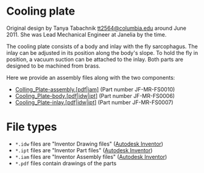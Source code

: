 # Cooling plate

Original design by Tanya Tabachnik <tt2564@columbia.edu> around June 2011. She was Lead Mechanical Engineer at Janelia by the time.

The cooling plate consists of a body and inlay with the fly sarcophagus. The inlay can be adjusted in its position along the body's slope. To hold the fly in position, a vacuum suction can be attached to the inlay. Both parts are designed to be machined from brass.

Here we provide an assembly files along with the two components:

- [Colling_Plate-assembly.[pdf|iam]](Cooling_plage-assembly.pdf) (Part number JF-MR-FS0010)
- [Cooling_Plate-body.[pdf|idw|ipt]](Cooling_plate-body.pdf) (Part number JF-MR-FS0006)
- [Cooling_Plate-inlay.[pdf|idw|ipt]](Cooling_plate-inlay.pdf)  (Part number JF-MR-FS0007)


# File types

- `*.idw` files are "Inventor Drawing files" ([Autodesk Inventor](https://www.autodesk.com/products/inventor/overview))
- `*.ipt` files are "Inventor Part files" ([Autodesk Inventor](https://www.autodesk.com/products/inventor/overview))
- `*.iam` files are "Inventor Assembly files" ([Autodesk Inventor](https://www.autodesk.com/products/inventor/overview))
- `*.pdf` files contain drawings of the parts